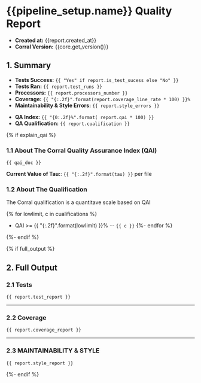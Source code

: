 # {{pipeline_setup.name}} Quality Report

- **Created at:** {{report.created_at}}
- **Corral Version:** {{core.get_version()}}


## 1. Summary

- **Tests Success:** `{{ "Yes" if report.is_test_sucess else "No" }}`
- **Tests Ran:** `{{ report.test_runs }}`
- **Processors:** `{{ report.processors_number }}`
- **Coverage:** `{{ "{:.2f}".format(report.coverage_line_rate * 100) }}%`
- **Maintainability & Style Errors:** `{{ report.style_errors }}`

<!-- -->

- **QA Index:** `{{ "{0:.2f}%".format( report.qai * 100) }}`
- **QA Qualification:** `{{ report.cualification }}`

{% if explain_qai %}
### 1.1 About The Corral Quality Assurance Index (QAI)

```
{{ qai_doc }}
```

**Current Value of Tau:**: `{{ "{:.2f}".format(tau) }}` per file


### 1.2 About The Qualification

The Corral qualification is a quantitave scale based on QAI

{% for lowlimit, c in cualifications %}
- QAI >= {{ "{:.2f}".format(lowlimit) }}% -- `{{ c }}`
{%- endfor %}

{%- endif %}


{% if full_output %}
## 2. Full Output

### 2.1 Tests
```
{{ report.test_report }}
```
---

### 2.2 Coverage
```
{{ report.coverage_report }}
```
---

### 2.3 MAINTAINABILITY & STYLE
```
{{ report.style_report }}
```
{%- endif %}


